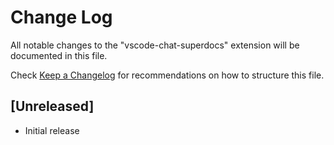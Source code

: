 # Change Log

All notable changes to the "vscode-chat-superdocs" extension will be documented in this file.

Check [Keep a Changelog](http://keepachangelog.com/) for recommendations on how to structure this file.

## [Unreleased]

- Initial release